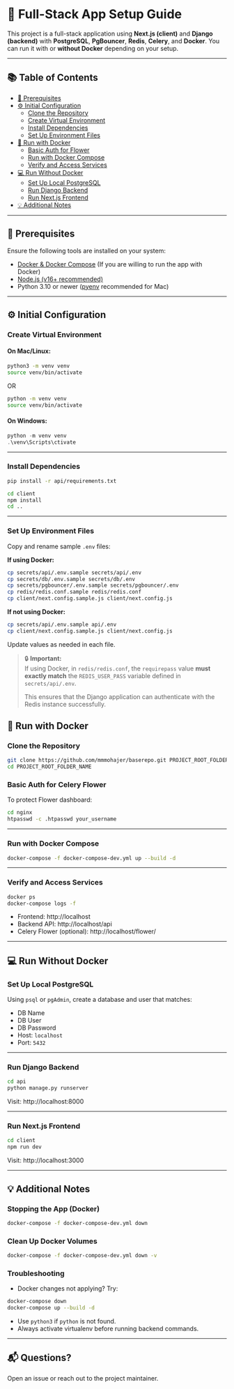 # 🚀 Full-Stack App Setup Guide

This project is a full-stack application using **Next.js (client)** and **Django (backend)** with **PostgreSQL**, **PgBouncer**, **Redis**, **Celery**, and **Docker**. You can run it with or **without Docker** depending on your setup.

---

## 📚 Table of Contents

- [🔧 Prerequisites](#-prerequisites)
- [⚙️ Initial Configuration](#%EF%B8%8F-initial-configuration)
  - [Clone the Repository](#clone-the-repository)
  - [Create Virtual Environment](#create-virtual-environment)
  - [Install Dependencies](#install-dependencies)
  - [Set Up Environment Files](#set-up-environment-files)
- [🐳 Run with Docker](#-run-with-docker)
  - [Basic Auth for Flower](#basic-auth-for-celery-flower)
  - [Run with Docker Compose](#run-with-docker-compose)
  - [Verify and Access Services](#verify-and-access-services)
- [💻 Run Without Docker](#-run-without-docker)
  - [Set Up Local PostgreSQL](#set-up-local-postgresql)
  - [Run Django Backend](#run-django-backend)
  - [Run Next.js Frontend](#run-nextjs-frontend)
- [💡 Additional Notes](#-additional-notes)

---

## 🔧 Prerequisites

Ensure the following tools are installed on your system:

- [Docker & Docker Compose](https://www.docker.com/) (If you are willing to run the app with Docker)
- [Node.js (v16+ recommended)](https://nodejs.org/)
- Python 3.10 or newer ([pyenv](https://github.com/pyenv/pyenv) recommended for Mac)

---

## ⚙️ Initial Configuration

### Create Virtual Environment

#### On Mac/Linux:

```bash
python3 -m venv venv
source venv/bin/activate
```

OR

```bash
python -m venv venv
source venv/bin/activate
```

#### On Windows:

```powershell
python -m venv venv
.\venv\Scripts\ctivate
```

---

### Install Dependencies

```bash
pip install -r api/requirements.txt
```

```bash
cd client
npm install
cd ..
```

---

### Set Up Environment Files

Copy and rename sample `.env` files:

**If using Docker:**

```bash
cp secrets/api/.env.sample secrets/api/.env
cp secrets/db/.env.sample secrets/db/.env
cp secrets/pgbouncer/.env.sample secrets/pgbouncer/.env
cp redis/redis.conf.sample redis/redis.conf
cp client/next.config.sample.js client/next.config.js
```

**If not using Docker:**

```bash
cp secrets/api/.env.sample api/.env
cp client/next.config.sample.js client/next.config.js
```

Update values as needed in each file.

> 🔒 **Important:**  
> If using Docker, in `redis/redis.conf`, the `requirepass` value **must exactly match** the `REDIS_USER_PASS` variable defined in `secrets/api/.env`.
>
> This ensures that the Django application can authenticate with the Redis instance successfully.

## 🐳 Run with Docker

### Clone the Repository

```bash
git clone https://github.com/mmmohajer/baserepo.git PROJECT_ROOT_FOLDER_NAME
cd PROJECT_ROOT_FOLDER_NAME
```

### Basic Auth for Celery Flower

To protect Flower dashboard:

```bash
cd nginx
htpasswd -c .htpasswd your_username
```

---

### Run with Docker Compose

```bash
docker-compose -f docker-compose-dev.yml up --build -d
```

---

### Verify and Access Services

```bash
docker ps
docker-compose logs -f
```

- Frontend: http://localhost
- Backend API: http://localhost/api
- Celery Flower (optional): http://localhost/flower/

---

## 💻 Run Without Docker

### Set Up Local PostgreSQL

Using `psql` or `pgAdmin`, create a database and user that matches:

- DB Name
- DB User
- DB Password
- Host: `localhost`
- Port: `5432`

---

### Run Django Backend

```bash
cd api
python manage.py runserver
```

Visit: http://localhost:8000

---

### Run Next.js Frontend

```bash
cd client
npm run dev
```

Visit: http://localhost:3000

---

## 💡 Additional Notes

### Stopping the App (Docker)

```bash
docker-compose -f docker-compose-dev.yml down
```

### Clean Up Docker Volumes

```bash
docker-compose -f docker-compose-dev.yml down -v
```

### Troubleshooting

- Docker changes not applying? Try:

```bash
docker-compose down
docker-compose up --build -d
```

- Use `python3` if `python` is not found.
- Always activate virtualenv before running backend commands.

---

## 📬 Questions?

Open an issue or reach out to the project maintainer.
